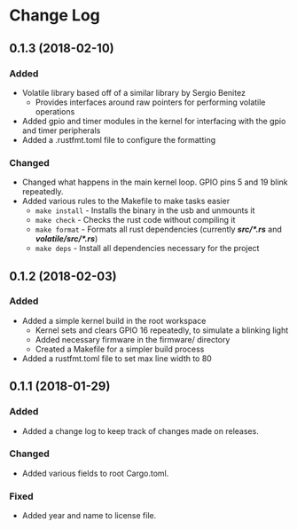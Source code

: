 # Change Log

## 0.1.3 (2018-02-10)
### Added
* Volatile library based off of a similar library by Sergio Benitez
  * Provides interfaces around raw pointers for performing volatile operations
* Added gpio and timer modules in the kernel for interfacing with the gpio and timer peripherals
* Added a .rustfmt.toml file to configure the formatting

### Changed
* Changed what happens in the main kernel loop. GPIO pins 5 and 19 blink repeatedly.
* Added various rules to the Makefile to make tasks easier
  * ```make install``` - Installs the binary in the usb and unmounts it
  * ```make check``` - Checks the rust code without compiling it
  * ```make format``` - Formats all rust dependencies (currently **_src/*.rs_** and **_volatile/src/*.rs_**)
  * ```make deps``` - Install all dependencies necessary for the project

## 0.1.2 (2018-02-03)
### Added
* Added a simple kernel build in the root workspace
  * Kernel sets and clears GPIO 16 repeatedly, to simulate a blinking light
  * Added necessary firmware in the firmware/ directory
  * Created a Makefile for a simpler build process
* Added a rustfmt.toml file to set max line width to 80

## 0.1.1 (2018-01-29)
### Added
* Added a change log to keep track of changes made on releases.

### Changed
* Added various fields to root Cargo.toml.

### Fixed
* Added year and name to license file.

